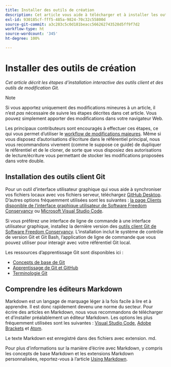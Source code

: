 ```yaml
---
title: Installer des outils de création
description: Cet article vous aide à télécharger et à installer les outils client dont vous aurez besoin pour Git/GitHub et pour modifier des fichiers Markdown.
exl-id: 930185cf-fff5-485a-9824-70c32c55800d
source-git-commit: a3c283c5c0d181beacc566262743528d5ff9f7d2
workflow-type: ht
source-wordcount: '345'
ht-degree: 100%

---
```


# Installer des outils de création

*Cet article décrit les étapes d’installation interactive des outils client et des outils de modification Git.*

>[!NOTE]
>
>Si vous apportez uniquement des modifications mineures à un article, il n’est *pas* nécessaire de suivre les étapes décrites dans cet article. Vous pouvez simplement apporter des modifications dans votre navigateur Web.
>
>Les principaux contributeurs sont encouragés à effectuer ces étapes, ce qui vous permet d’utiliser le [workflow de modifications majeures](local-repo.md). Même si vous disposez d’autorisations d’écriture dans le référentiel principal, nous vous recommandons vivement (comme le suppose ce guide) de dupliquer le référentiel et de le cloner, de sorte que vous disposiez des autorisations de lecture/écriture vous permettant de stocker les modifications proposées dans votre double.

## Installation des outils client Git

Pour un outil d’interface utilisateur graphique qui vous aide à synchroniser vos fichiers locaux avec vos fichiers serveur, téléchargez [GitHub Desktop](https://desktop.github.com/). D’autres options fréquemment utilisées sont les suivantes : [la page Clients disponible de l’interface graphique utilisateur de Software Freedom Conservancy](https://git-scm.com/downloads/guis) ou [Microsoft Visual Studio Code](https://www.visualstudio.com/products/code-vs.aspx).

Si vous préférez une interface de ligne de commande à une interface utilisateur graphique, installez la dernière version des [outils client Git de Software Freedom Conservancy](https://git-scm.com/downloads). L’installation inclut le système de contrôle de version Git et Git Bash, l’application de ligne de commande que vous pouvez utiliser pour interagir avec votre référentiel Git local.

Les ressources d’apprentissage Git sont disponibles ici :

* [Concepts de base de Git](https://git-scm.com/book/fr/v2/Getting-Started-Git-Basics)
* [Apprentissage de Git et GitHub](https://docs.github.com/fr/github/getting-started-with-github/git-and-github-learning-resources)
* [Terminologie Git](https://docs.github.com/fr/github/getting-started-with-github/github-glossary)

## Comprendre les éditeurs Markdown

Markdown est un langage de marquage léger à la fois facile à lire et à apprendre. Il est donc rapidement devenu une norme du secteur. Pour écrire des articles en Markdown, nous vous recommandons de télécharger et d’installer préalablement un éditeur Markdown. Les options les plus fréquemment utilisées sont les suivantes : [Visual Studio Code](https://code.visualstudio.com/), [Adobe Brackets](https://brackets.io) et [Atom](https://atom.io).

Le texte Markdown est enregistré dans des fichiers avec extension. md.

Pour plus d’informations sur la manière d’écrire avec Markdown, y compris les concepts de base Markdown et les extensions Markdown personnalisées, reportez-vous à l’article [Using Markdown](../writing-essentials/markdown.md).

<!--
## Adobe Docs Authoring Pack

Install the Docs Authoring Pack. This set of extensions includes basic authoring assistance for help when writing Markdown, and a preview feature, so that you can see what the Markdown looks like in the style of the docs.adobe.com site.

Link when available
-->
